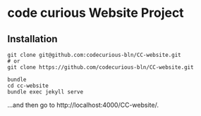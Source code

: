 # code curious Website Project

## Installation

    git clone git@github.com:codecurious-bln/CC-website.git
    # or
    git clone https://github.com/codecurious-bln/CC-website.git

    bundle
    cd cc-website
    bundle exec jekyll serve

…and then go to http://localhost:4000/CC-website/.
